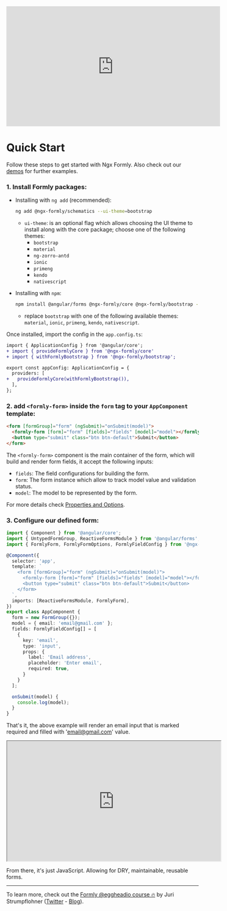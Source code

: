 <div align="center">
  <iframe width="560" height="315" src="https://www.youtube.com/embed/xNiCHsSAsXo" frameborder="0" allow="accelerometer; autoplay; encrypted-media; gyroscope; picture-in-picture" allowfullscreen></iframe>
</div>

# Quick Start

Follow these steps to get started with Ngx Formly. Also check out our [demos](https://formly.dev/examples) for further examples.

### 1. Install Formly packages:

  - Installing with `ng add` (recommended):
    ```bash
    ng add @ngx-formly/schematics --ui-theme=bootstrap
    ```

    - `ui-theme`: is an optional flag which allows choosing the UI theme to install along with the core package; choose one of the following themes:
      - `bootstrap`
      - `material`
      - `ng-zorro-antd`
      - `ionic`
      - `primeng`
      - `kendo`
      - `nativescript`

  - Installing with `npm`:
    ```bash
    npm install @angular/forms @ngx-formly/core @ngx-formly/bootstrap --save
    ```
    - replace `bootstrap` with one of the following available themes: `material`, `ionic`, `primeng`, `kendo`, `nativescript`.

  Once installed, import the config in the `app.config.ts`:

```patch
import { ApplicationConfig } from '@angular/core';
+ import { provideFormlyCore } from '@ngx-formly/core'
+ import { withFormlyBootstrap } from '@ngx-formly/bootstrap';

export const appConfig: ApplicationConfig = {
  providers: [
+   provideFormlyCore(withFormlyBootstrap()),
  ],
};
```

### 2. add `<formly-form>` inside the `form` tag to your `AppComponent` template:

  ```html
  <form [formGroup]="form" (ngSubmit)="onSubmit(model)">
    <formly-form [form]="form" [fields]="fields" [model]="model"></formly-form>
    <button type="submit" class="btn btn-default">Submit</button>
  </form>
  ```

  The `<formly-form>` component is the main container of the form, which will build and render form fields, it accept the following inputs:

  - `fields`: The field configurations for building the form.
  - `form`: The form instance which allow to track model value and validation status.
  - `model`: The model to be represented by the form.

  For more details check [Properties and Options](./guide/properties-options).

### 3. Configure our defined form:

  ```ts
  import { Component } from '@angular/core';
  import { UntypedFormGroup, ReactiveFormsModule } from '@angular/forms';
  import { FormlyForm, FormlyFormOptions, FormlyFieldConfig } from '@ngx-formly/core';

  @Component({
    selector: 'app',
    template: `
      <form [formGroup]="form" (ngSubmit)="onSubmit(model)">
        <formly-form [form]="form" [fields]="fields" [model]="model"></formly-form>
        <button type="submit" class="btn btn-default">Submit</button>
      </form>
    `,
    imports: [ReactiveFormsModule, FormlyForm],
  })
  export class AppComponent {
    form = new FormGroup({});
    model = { email: 'email@gmail.com' };
    fields: FormlyFieldConfig[] = [
      {
        key: 'email',
        type: 'input',
        props: {
          label: 'Email address',
          placeholder: 'Enter email',
          required: true,
        }
      }
    ];

    onSubmit(model) {
      console.log(model);
    }
  }
  ```

  That's it, the above example will render an email input 
  that is marked required and filled with 'email@gmail.com' value.

  <div align="center">
    <iframe width="560" height="315" src="https://stackblitz.com/edit/formly-starter-example?ctl=1&embed=1&file=src/app/app.component.html&hideExplorer=1&hideNavigation=1&view=preview"></iframe>
  </div>

  From there, it's just JavaScript. Allowing for DRY, maintainable, reusable forms.

<hr />

To learn more, check out the [Formly @eggheadio course 🔥](https://egghead.io/playlists/configuration-based-reactive-angular-forms-with-ngx-formly-465f) by Juri Strumpflohner ([Twitter](https://twitter.com/juristr) - [Blog](https://juristr.com/blog)).
